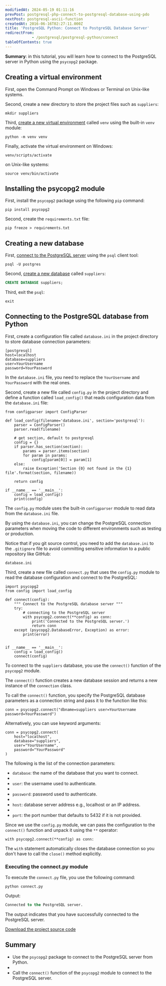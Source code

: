 ```yaml
---
modifiedAt: 2024-05-19 01:11:16
prevPost: postgresql-php-connect-to-postgresql-database-using-pdo
nextPost: postgresql-ascii-function
createdAt: 2016-06-16T02:27:11.000Z
title: 'PostgreSQL Python: Connect to PostgreSQL Database Server'
redirectFrom: 
            - /postgresql/postgresql-python/connect
tableOfContents: true
---
```



**Summary**: in this tutorial, you will learn how to connect to the PostgreSQL server in Python using the `psycopg2` package.

## Creating a virtual environment

First, open the Command Prompt on Windows or Terminal on Unix-like systems.

Second, create a new directory to store the project files such as `suppliers`:

```
mkdir suppliers
```

Third, [create a new virtual environment](https://www.pythontutorial.net/python-basics/python-virtual-environments/) called `venv` using the built-in `venv` module:

```
python -m venv venv
```

Finally, activate the virtual environment on Windows:

```
venv/scripts/activate
```

on Unix-like systems:

```
source venv/bin/activate
```

## Installing the psycopg2 module

First, install the `psycopg2` package using the following `pip` command:

```
pip install psycopg2
```

Second, create the `requirements.txt` file:

```
pip freeze > requirements.txt
```

## Creating a new database

First, [connect to the PostgreSQL server](/postgresql/postgresql-getting-started/connect-to-postgresql-database) using the `psql` client tool:

```
psql -U postgres
```

Second, [create a new database](/postgresql/postgresql-administration/postgresql-create-database) called `suppliers`:

```sql
CREATE DATABASE suppliers;
```

Third, exit the `psql`:

```
exit
```

## Connecting to the PostgreSQL database from Python

First, create a configuration file called `database.ini` in the project directory to store database connection parameters:

```
[postgresql]
host=localhost
database=suppliers
user=YourUsername
password=YourPassword
```

In the `database.ini` file, you need to replace the `YourUsername` and `YourPassword` with the real ones.

Second, create a new file called `config.py` in the project directory and define a function called `load_config()` that reads configuration data from the `database.ini` file:

```
from configparser import ConfigParser

def load_config(filename='database.ini', section='postgresql'):
    parser = ConfigParser()
    parser.read(filename)

    # get section, default to postgresql
    config = {}
    if parser.has_section(section):
        params = parser.items(section)
        for param in params:
            config[param[0]] = param[1]
    else:
        raise Exception('Section {0} not found in the {1} file'.format(section, filename))

    return config

if __name__ == '__main__':
    config = load_config()
    print(config)
```

The `config.py` module uses the built-in `configparser` module to read data from the `database.ini` file.

By using the `database.ini`, you can change the PostgreSQL connection parameters when moving the code to different environments such as testing or production.

Notice that if you git source control, you need to add the `database.ini` to the `.gitignore` file to avoid committing sensitive information to a public repository like GitHub:

```
database.ini
```

Third, create a new file called `connect.py` that uses the `config.py` module to read the database configuration and connect to the PostgreSQL:

```
import psycopg2
from config import load_config

def connect(config):
    """ Connect to the PostgreSQL database server """
    try:
        # connecting to the PostgreSQL server
        with psycopg2.connect(**config) as conn:
            print('Connected to the PostgreSQL server.')
            return conn
    except (psycopg2.DatabaseError, Exception) as error:
        print(error)


if __name__ == '__main__':
    config = load_config()
    connect(config)
```

To connect to the `suppliers` database, you use the `connect()` function of the `psycopg2` module.

The `connect()` function creates a new database session and returns a new instance of the `connection` class.

To call the `connect()` function, you specify the PostgreSQL database parameters as a connection string and pass it to the function like this:

```
conn = psycopg2.connect("dbname=suppliers user=YourUsername password=YourPassword")
```

Alternatively, you can use keyword arguments:

```
conn = psycopg2.connect(
    host="localhost",
    database="suppliers",
    user="YourUsername",
    password="YourPassword"
)
```

The following is the list of the connection parameters:

- `database`: the name of the database that you want to connect.
-
- `user`: the username used to authenticate.
-
- `password`: password used to authenticate.
-
- `host`: database server address e.g., localhost or an IP address.
-
- `port`: the port number that defaults to 5432 if it is not provided.

Since we use the `config.py` module, we can pass the configuration to the `connect()` function and unpack it using the `**` operator:

```
with psycopg2.connect(**config) as conn:
```

The `with` statement automatically closes the database connection so you don't have to call the `close()` method explicitly.

### Executing the connect.py module

To execute the `connect.py` file, you use the following command:

```
python connect.py
```

Output:

```sql
Connected to the PostgreSQL server.
```

The output indicates that you have successfully connected to the PostgreSQL server.

[Download the project source code](/postgresqltutorial_data/connect.zip)

## Summary

- Use the `psycopg2` package to connect to the PostgreSQL server from Python.
-
- Call the `connect()` function of the `psycopg2` module to connect to the PostgreSQL server.

